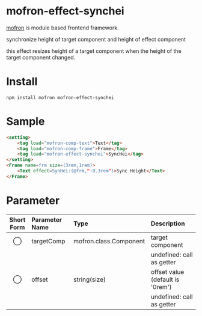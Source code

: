 # mofron-effect-synchei
[mofron](https://mofron.github.io/mofron/) is module based frontend framework.

synchronize height of target component and height of effect component

this effect resizes height of a target component when the height of the target component changed.


# Install
```
npm install mofron mofron-effect-synchei
```

# Sample
```html
<setting>
    <tag load="mofron-comp-text">Text</tag>
    <tag load="mofron-comp-frame">Frame</tag>
    <tag load="mofron-effect-synchei">SyncHei</tag>
</setting>
<Frame name=frm size=(3rem,1rem)>
    <Text effect=SynHei:(@frm,"-0.3rem")>Sync Height</Text>
</Frame>
```

# Parameter

| Short<br>Form | Parameter Name | Type | Description |
|:-------------:|:---------------|:-----|:------------|
| ◯  | targetComp | mofron.class.Component | target component |
| | | | undefined: call as getter |
| ◯  | offset | string(size) | offset value (default is '0rem') |
| | | | undefined: call as getter |

